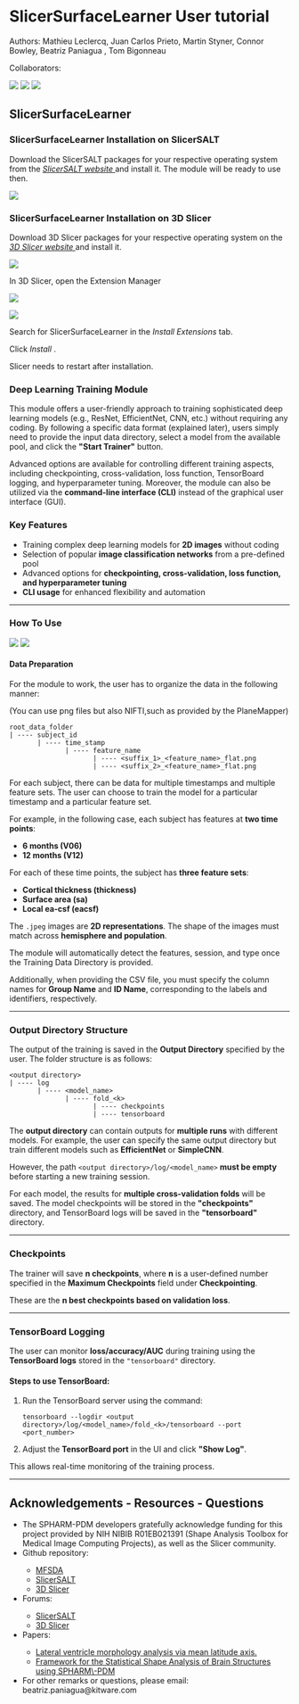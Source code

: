 # SlicerSurfaceLearner User tutorial

Authors: Mathieu Leclercq\, Juan Carlos Prieto\, Martin Styner\, Connor Bowley\, Beatriz Paniagua \, Tom Bigonneau

Collaborators:

![](img/SlicerSALT-SPHARM-PDM-Tutorial_0.png)
![](img/SlicerSALT-SPHARM-PDM-Tutorial_1.png)
![](img/SlicerSALT-SPHARM-PDM-Tutorial_2.png)



## SlicerSurfaceLearner

### SlicerSurfaceLearner Installation on SlicerSALT

Download the SlicerSALT packages for your respective operating system from the   _[SlicerSALT website ](http://salt.slicer.org)_  and install it\.   The module   will be ready to use then\. 

![](img/SlicerSALT-SPHARM-PDM-Tutorial_3.png)


### SlicerSurfaceLearner Installation on 3D Slicer

 Download 3D Slicer packages for your respective operating system on the   _[3D Slicer website ](http://www.slicer.org)_  and install it\.

![](img/SlicerSALT-SPHARM-PDM-Tutorial_4.png)

 In 3D Slicer\, open the Extension Manager

![](img/SlicerSALT-SlicerDentalModelSeg-Tutorial_6.png)

![](img/SlicerSALT-SlicerDentalModelSeg-Tutorial_7.png)

Search for    SlicerSurfaceLearner    in the    _Install Extensions_    tab\.

Click    _Install_   \.

Slicer needs to    restart    after installation\.


### Deep Learning Training Module

This module offers a user-friendly approach to training sophisticated deep learning models (e.g., ResNet, EfficientNet, CNN, etc.) without requiring any coding. By following a specific data format (explained later), users simply need to provide the input data directory, select a model from the available pool, and click the **"Start Trainer"** button. 

Advanced options are available for controlling different training aspects, including checkpointing, cross-validation, loss function, TensorBoard logging, and hyperparameter tuning. Moreover, the module can also be utilized via the **command-line interface (CLI)** instead of the graphical user interface (GUI).


### Key Features

- Training complex deep learning models for **2D images** without coding  
- Selection of popular **image classification networks** from a pre-defined pool  
- Advanced options for **checkpointing, cross-validation, loss function, and hyperparameter tuning**  
- **CLI usage** for enhanced flexibility and automation  

---

### How To Use


![](img/SlicerSALT-SlicerDentalModelSeg-Tutorial_7.png)
![](img/SlicerSALT-SlicerDentalModelSeg-Tutorial_8.png)



#### Data Preparation

For the module to work, the user has to organize the data in the following manner:

(You can use png files but also NIFTI,such as provided by the PlaneMapper)


```
root_data_folder
| ---- subject_id
       | ---- time_stamp
              | ---- feature_name
                     | ---- <suffix_1>_<feature_name>_flat.png
                     | ---- <suffix_2>_<feature_name>_flat.png
```

For each subject, there can be data for multiple timestamps and multiple feature sets. The user can choose to train the model for a particular timestamp and a particular feature set.  

For example, in the following case, each subject has features at **two time points**:  
- **6 months (V06)**  
- **12 months (V12)**  

For each of these time points, the subject has **three feature sets**:  
- **Cortical thickness (thickness)**  
- **Surface area (sa)**  
- **Local ea-csf (eacsf)**  

The `.jpeg` images are **2D representations**. The shape of the images must match across **hemisphere and population**.

The module will automatically detect the features, session, and type once the Training Data Directory is provided.

Additionally, when providing the CSV file, you must specify the column names for **Group Name** and **ID Name**, corresponding to the labels and identifiers, respectively.

---

### Output Directory Structure

The output of the training is saved in the **Output Directory** specified by the user. The folder structure is as follows:

```
<output directory>
| ---- log
       | ---- <model_name>
              | ---- fold_<k>
                     | ---- checkpoints
                     | ---- tensorboard
```

The **output directory** can contain outputs for **multiple runs** with different models. For example, the user can specify the same output directory but train different models such as **EfficientNet** or **SimpleCNN**.  

However, the path `<output directory>/log/<model_name>` **must be empty** before starting a new training session.  

For each model, the results for **multiple cross-validation folds** will be saved. The model checkpoints will be stored in the **"checkpoints"** directory, and TensorBoard logs will be saved in the **"tensorboard"** directory.

---

### Checkpoints

The trainer will save **n checkpoints**, where **n** is a user-defined number specified in the **Maximum Checkpoints** field under **Checkpointing**.  

These are the **n best checkpoints based on validation loss**.

---

### TensorBoard Logging

The user can monitor **loss/accuracy/AUC** during training using the **TensorBoard logs** stored in the `"tensorboard"` directory.

#### Steps to use TensorBoard:
1. Run the TensorBoard server using the command:  
   ```
   tensorboard --logdir <output directory>/log/<model_name>/fold_<k>/tensorboard --port <port_number>
   ```
2. Adjust the **TensorBoard port** in the UI and click **"Show Log"**.

This allows real-time monitoring of the training process.

---
## Acknowledgements \- Resources \- Questions

<ul>
  <li> The SPHARM-PDM developers gratefully acknowledge funding for this project provided by NIH NIBIB R01EB021391 (Shape Analysis Toolbox for Medical Image Computing Projects), as well as the Slicer community.</li>
  <li>Github repository:</li>
      <ul>
            <li><a href="https://github.com/NIRALUser/SPHARM-PDM">MFSDA</a></li>
            <li><a href="https://salt.slicer.org">SlicerSALT</a></li>
            <li><a href="https://github.com/Slicer/Slicer">3D Slicer</a></li>
      </ul>
  <li>Forums:</li>
      <ul>
            <li><a href="https://discourse.slicer.org/t/about-the-slicersalt-category/47">SlicerSALT</a></li>
            <li><a href="https://discourse.slicer.org/">3D Slicer</a></li>
      </ul>
  <li>Papers:</li>
      <ul>
            <li><a href="https://www.ncbi.nlm.nih.gov/pubmed/23606800">Lateral ventricle morphology analysis via mean latitude axis.</a></li>
            <li><a href="https://www.ncbi.nlm.nih.gov/pmc/articles/PMC3062073/">Framework for the Statistical Shape Analysis of Brain Structures using SPHARM\-PDM</a></li>
      </ul>  
  <li>For other remarks or questions, please email: beatriz.paniagua@kitware.com</li>
</ul>


